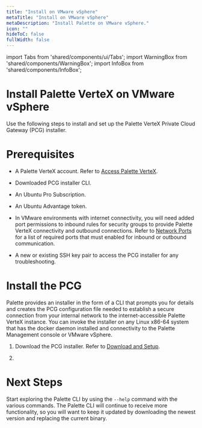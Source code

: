 ```yaml
---
title: "Install on VMware vSphere"
metaTitle: "Install on VMware vSphere"
metaDescription: "Install Palette on VMware vSphere."
icon: ""
hideToC: false
fullWidth: false
---
```


import Tabs from 'shared/components/ui/Tabs';
import WarningBox from 'shared/components/WarningBox';
import InfoBox from 'shared/components/InfoBox';


# Install Palette VerteX on VMware vSphere

Use the following steps to install and set up the Palette VerteX Private Cloud Gateway (PCG) installer.


# Prerequisites

- A Palette VerteX account. Refer to [Access Palette VerteX](/vertex#accesspalettevertex).


- Downloaded PCG installer CLI.


- An Ubuntu Pro Subscription.


- An Ubuntu Advantage token.


- In VMware environments with internet connectivity, you will need added port permissions to inbound rules for security groups to provide Palette VerteX connectivity and outbound connections. Refer to [Network Ports](/architecture/networking-ports/#self-hostednetworkcommunicationsandports) for a list of required ports that must enabled for inbound or outbound communication.


- A new or existing SSH key pair to access the PCG installer for any troubleshooting.


# Install the PCG

Palette provides an installer in the form of a CLI that prompts you for details and creates the PCG configuration file needed to establish a secure connection from your internal network to the internet-accessible Palette VerteX instance. You can invoke the installer on any Linux x86-64 system that has the docker daemon installed and connectivity to the Palette Management console or VMware vSphere.

1. Download the PCG installer. Refer to [Download and Setup](/palette-cli/install-palette-cli#downloadandsetup).


2. 

























# Next Steps

Start exploring the Palette CLI by using the `--help` command with the various commands. The Palette CLI will continue to receive more functionality, so you will want to keep it updated by downloading the newest version and replacing the current binary.

<br />
   